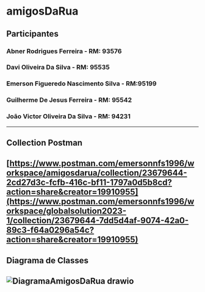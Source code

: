 # amigosDaRua

## Participantes
### Abner Rodrigues Ferreira - RM: 93576
### Davi Oliveira Da Silva - RM: 95535
### Emerson Figueredo Nascimento Silva - RM:95199
### Guilherme De Jesus Ferreira - RM: 95542
### João Victor Oliveira Da Silva - RM: 94231
---
## Collection Postman
[https://www.postman.com/emersonnfs1996/workspace/amigosdarua/collection/23679644-2cd27d3c-fcfb-416c-bf11-1797a0d5b8cd?action=share&creator=19910955](https://www.postman.com/emersonnfs1996/workspace/globalsolution2023-1/collection/23679644-7dd5d4af-9074-42a0-89c3-f64a0296a54c?action=share&creator=19910955)
---
## Diagrama de Classes
![DiagramaAmigosDaRua drawio](https://github.com/emersonnfs/amigosDaRua/assets/101301360/2ea9a47f-55bb-4ef5-8501-a71849297573)
---
